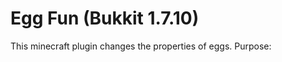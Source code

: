 Egg Fun (Bukkit 1.7.10)
===========================
This minecraft plugin changes the properties of eggs.
Purpose: 
